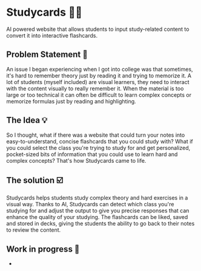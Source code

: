 # Studycards 👨‍🎓
AI powered website that allows students to input  study-related content to convert it into interactive flashcards.
## Problem Statement 🧠
An issue I began experiencing when I got into college was that sometimes, it's hard to remember theory just by 
reading it and trying to memorize it. A lot of students (myself included) are visual learners, they need to interact
with the content visually to really remember it. When the material is too large or too technical it can often be difficult
to learn complex concepts or memorize formulas just by reading and highlighting.
## The Idea 💡
So I thought, what if there was a website that could turn your notes into easy-to-understand, concise flashcards that you 
could study with?
What if you could select the class you're trying to study for and get personalized, pocket-sized bits of information that 
you could use to learn hard and complex concepts? That's how Studycards came to life.
## The solution ☑️
Studycards helps students study complex theory and hard exercises in a visual way. Thanks to AI, Studycards can detect 
which class you're studying for and adjust the output to give you precise responses that can enhance the quality of your 
studying. The flashcards can be liked, saved and stored in decks, giving the students the ability to go back to their notes 
to review the content.
## Work in progress 🚧
- 

